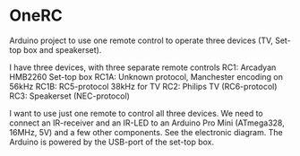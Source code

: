 # OneRC
Arduino project to use one remote control to operate three devices (TV, Set-top box and speakerset).

I have three devices, with three separate remote controls
   RC1: Arcadyan HMB2260 Set-top box
     RC1A: Unknown protocol, Manchester encoding on 56kHz
     RC1B: RC5-protocol 38kHz for TV
   RC2: Philips TV (RC6-protocol)
   RC3: Speakerset (NEC-protocol)
   
I want to use just one remote to control all three devices.
We need to connect an IR-receiver and an IR-LED to an Arduino Pro Mini (ATmega328, 16MHz, 5V) and a few other components.
See the electronic diagram.
The Arduino is powered by the USB-port of the set-top box.

